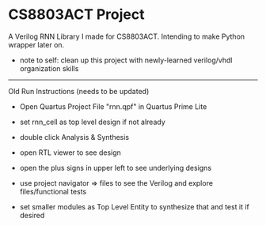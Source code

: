 # CS8803ACT Project
A Verilog RNN Library I made for CS8803ACT. Intending to make Python wrapper later on.

- note to self: clean up this project with newly-learned verilog/vhdl organization skills

___
Old Run Instructions (needs to be updated)
- Open Quartus Project File "rnn.qpf" in Quartus Prime Lite
- set rnn_cell as top level design if not already
- double click Analysis & Synthesis
- open RTL viewer to see design
- open the plus signs in upper left to see underlying designs
- use project navigator => files to see the Verilog and explore files/functional tests

- set smaller modules as Top Level Entity to synthesize that and test it if desired
